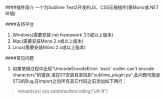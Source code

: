 ####插件简介
一个为Sublime Text2开发的JS、CSS压缩插件(需Mono或.NET环境)

####支持平台
1. Windows(需要安装.net framework 3.5或以上版本)
2. Mac(需要安装Mono 2.x或以上版本)
3. Linux(需要安装Mono 2.x或以上版本)

####常见问题
1. 如果使用过程中出现"UnicodeEncodeError: 'ascii' codec can't encode characters"的错误,请在ST安装目录找到"sublime_plugin.py",此问题可能是ST2的Bug,在import之后所有其它代码之前添加如下两行：

> reload(sys)
> sys.setdefaultencoding("utf-8")